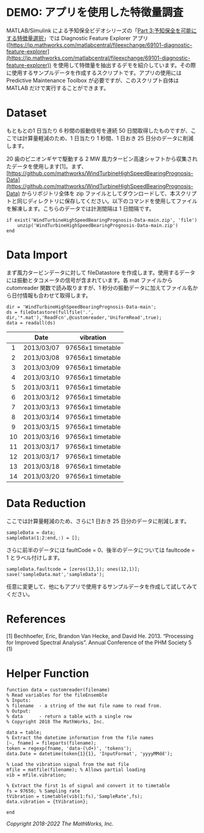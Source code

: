 # DEMO: アプリを使用した特徴量調査

MATLAB/Simulink による予知保全ビデオシリーズの「[Part 3:予知保全を可能にする特徴量選択](https://jp.mathworks.com/videos/part-3-feature-extraction-for-predictive-maintenance-1545052389165.html)」では Diagnostic Feature Explorer アプリ ([https://jp.mathworks.com/matlabcentral/fileexchange/69101-diagnostic-feature-explorer](https://jp.mathworks.com/matlabcentral/fileexchange/69101-diagnostic-feature-explorer)) を使用して特徴量を抽出するデモを紹介しています。その際に使用するサンプルデータを作成するスクリプトです。アプリの使用には Predictive Maintenance Toolbox が必要ですが、このスクリプト自体は MATLAB だけで実行することができます。

# Dataset

もともとの1 日当たり 6 秒間の振動信号を連続 50 日間取得したものですが、ここでは計算量軽減のため、1 日当たり 1 秒間、1 日おき 25 日分のデータに削減します。

20 歯のピニオンギヤで駆動する 2 MW 風力タービン高速シャフトから収集されたデータを使用します[1]。まず、[https://github.com/mathworks/WindTurbineHighSpeedBearingPrognosis-Data](https://github.com/mathworks/WindTurbineHighSpeedBearingPrognosis-Data) からリポジトリ全体を zip ファイルとしてダウンロードして、本スクリプトと同じディレクトリに保存してください。以下のコマンドを使用してファイルを解凍します。こちらのデータでは計測間隔は 1 日間隔です。

```matlab:Code
if exist('WindTurbineHighSpeedBearingPrognosis-Data-main.zip', 'file')
    unzip('WindTurbineHighSpeedBearingPrognosis-Data-main.zip')
end
```

# Data Import

まず風力タービンデータに対して fileDatastore を作成します。使用するデータには振動とタコメータの信号が含まれています。各 mat ファイルからcutomreader 関数で読み取りますが、1 秒分の振動データに加えてファイル名から日付情報も合わせて取得します。

```matlab:Code
dir = 'WindTurbineHighSpeedBearingPrognosis-Data-main';
ds = fileDatastore(fullfile('.', dir,'*.mat'),'ReadFcn',@customreader,'UniformRead',true);
data = readall(ds)
```

| |Date|vibration|
|:--:|:--:|:--:|
|1|2013/03/07|97656x1 timetable|
|2|2013/03/08|97656x1 timetable|
|3|2013/03/09|97656x1 timetable|
|4|2013/03/10|97656x1 timetable|
|5|2013/03/11|97656x1 timetable|
|6|2013/03/12|97656x1 timetable|
|7|2013/03/13|97656x1 timetable|
|8|2013/03/14|97656x1 timetable|
|9|2013/03/15|97656x1 timetable|
|10|2013/03/16|97656x1 timetable|
|11|2013/03/17|97656x1 timetable|
|12|2013/03/17|97656x1 timetable|
|13|2013/03/18|97656x1 timetable|
|14|2013/03/20|97656x1 timetable|

# Data Reduction

ここでは計算量軽減のため、さらに1 日おき 25 日分のデータに削減します。

```matlab:Code
sampleData = data;
sampleData(1:2:end,:) = [];
```

さらに前半のデータには faultCode = 0、後半のデータについては faultcode = 1 とラベル付けします。

```matlab:Code
sampleData.faultcode = [zeros(13,1); ones(12,1)];
save('sampleData.mat','sampleData');
```

任意に変更して、他にもアプリで使用するサンプルデータを作成して試してみてください。

# References


[1] Bechhoefer, Eric, Brandon Van Hecke, and David He. 2013. “Processing for Improved Spectral Analysis”. Annual Conference of the PHM Society 5 (1)

# Helper Function

```matlab:Code
function data = customreader(filename)
% Read variables for the fileEnsemble
% Inputs:
% filename  - a string of the mat file name to read from.
% Output:
% data      - return a table with a single row
% Copyright 2018 The MathWorks, Inc.

data = table;
% Extract the datetime information from the file names
[~, fname] = fileparts(filename);
token = regexp(fname, 'data-(\d+)', 'tokens');
data.Date = datetime(token{1}{1}, 'InputFormat', 'yyyyMMdd');

% Load the vibration signal from the mat file
mfile = matfile(filename); % Allows partial loading
vib = mfile.vibration;

% Extract the first 1s of signal and convert it to timetable
fs = 97656; % Sampling rate
tVibration = timetable(vib(1:fs),'SampleRate',fs);
data.vibration = {tVibration};

end

```

*Copyright 2018-2022 The MathWorks, Inc.*
